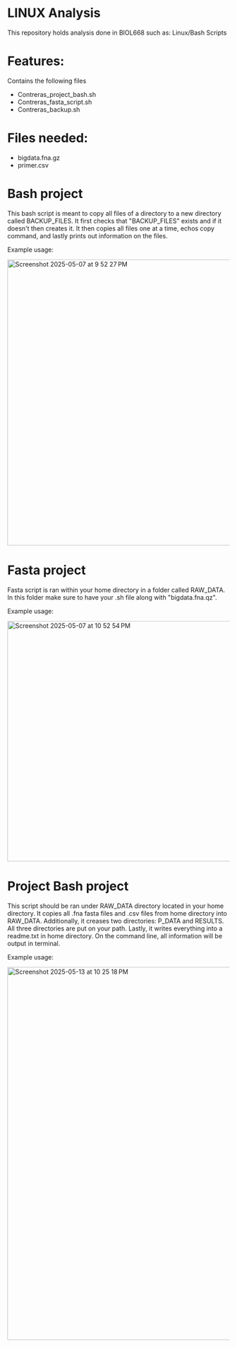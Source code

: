 # LINUX Analysis
This repository holds analysis done in BIOL668 such as: Linux/Bash Scripts

# Features:
Contains the following files
* Contreras_project_bash.sh
* Contreras_fasta_script.sh
* Contreras_backup.sh

# Files needed:
* bigdata.fna.gz
* primer.csv

# Bash project
This bash script is meant to copy all files of a directory to a new directory called BACKUP_FILES. It first checks that "BACKUP_FILES" exists and if it doesn't then creates it. It then copies all files one at a time, echos copy command, and lastly prints out information on the files. 

Example usage:

<img width="647" alt="Screenshot 2025-05-07 at 9 52 27 PM" src="https://github.com/user-attachments/assets/509e5e1e-25e5-4aba-9313-3f9d88ded0a0" />


# Fasta project

Fasta script is ran within your home directory in a folder called RAW_DATA. In this folder make sure to have your .sh file along with "bigdata.fna.qz". 

Example usage:

<img width="544" alt="Screenshot 2025-05-07 at 10 52 54 PM" src="https://github.com/user-attachments/assets/1ba34886-9384-446c-906d-d1d7e095c215" />


# Project Bash project

This script should be ran under RAW_DATA directory located in your home directory. It copies all .fna fasta files and .csv files from home directory into RAW_DATA. Additionally, it creases two directories: P_DATA and RESULTS. All three directories are put on your path. Lastly, it writes everything into a readme.txt in home directory. On the command line, all information will be output in terminal.


Example usage:

<img width="844" alt="Screenshot 2025-05-13 at 10 25 18 PM" src="https://github.com/user-attachments/assets/8e4f6159-3c7a-45cb-a639-ad3cfb34d147" />




